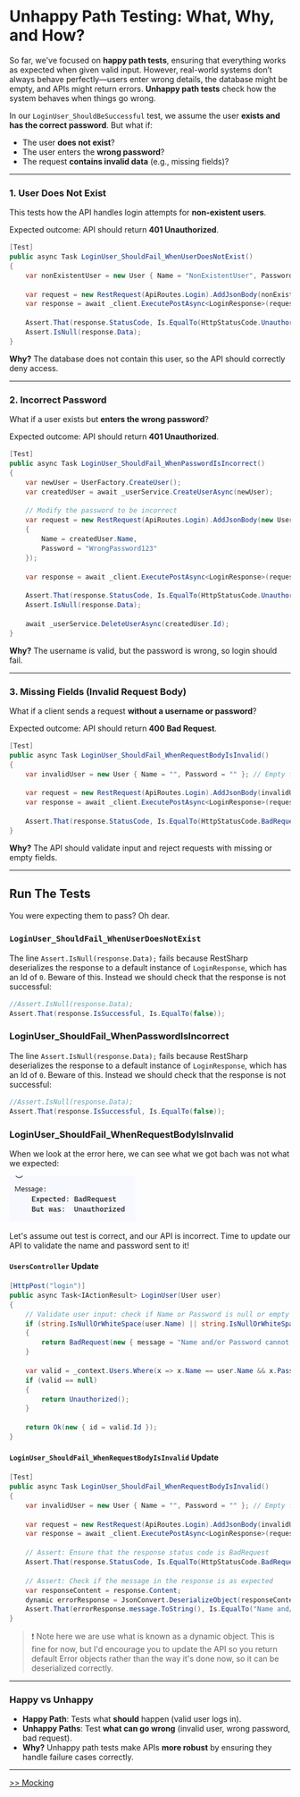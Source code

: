 # **Unhappy Path Testing: What, Why, and How?**  

So far, we've focused on **happy path tests**, ensuring that everything works as expected when given valid input. However, real-world systems don’t always behave perfectly—users enter wrong details, the database might be empty, and APIs might return errors. **Unhappy path tests** check how the system behaves when things go wrong.  

In our `LoginUser_ShouldBeSuccessful` test, we assume the user **exists and has the correct password**. But what if:  
- The user **does not exist**?  
- The user enters the **wrong password**?  
- The request **contains invalid data** (e.g., missing fields)?  

---

### **1. User Does Not Exist**  
This tests how the API handles login attempts for **non-existent users**.  

Expected outcome: API should return **401 Unauthorized**.  

```csharp
[Test]
public async Task LoginUser_ShouldFail_WhenUserDoesNotExist()
{
    var nonExistentUser = new User { Name = "NonExistentUser", Password = "WrongPass" };

    var request = new RestRequest(ApiRoutes.Login).AddJsonBody(nonExistentUser);
    var response = await _client.ExecutePostAsync<LoginResponse>(request);

    Assert.That(response.StatusCode, Is.EqualTo(HttpStatusCode.Unauthorized));
    Assert.IsNull(response.Data);
}
```
**Why?** The database does not contain this user, so the API should correctly deny access.  

---

### **2. Incorrect Password**  
What if a user exists but **enters the wrong password**?  

Expected outcome: API should return **401 Unauthorized**.  

```csharp
[Test]
public async Task LoginUser_ShouldFail_WhenPasswordIsIncorrect()
{
    var newUser = UserFactory.CreateUser();
    var createdUser = await _userService.CreateUserAsync(newUser);

    // Modify the password to be incorrect
    var request = new RestRequest(ApiRoutes.Login).AddJsonBody(new User 
    { 
        Name = createdUser.Name, 
        Password = "WrongPassword123" 
    });
    
    var response = await _client.ExecutePostAsync<LoginResponse>(request);

    Assert.That(response.StatusCode, Is.EqualTo(HttpStatusCode.Unauthorized));
    Assert.IsNull(response.Data);

    await _userService.DeleteUserAsync(createdUser.Id);
}
```
**Why?** The username is valid, but the password is wrong, so login should fail.  

---

### **3. Missing Fields (Invalid Request Body)**  
What if a client sends a request **without a username or password**?  

Expected outcome: API should return **400 Bad Request**.  

```csharp
[Test]
public async Task LoginUser_ShouldFail_WhenRequestBodyIsInvalid()
{
    var invalidUser = new User { Name = "", Password = "" }; // Empty fields

    var request = new RestRequest(ApiRoutes.Login).AddJsonBody(invalidUser);
    var response = await _client.ExecutePostAsync<LoginResponse>(request);

    Assert.That(response.StatusCode, Is.EqualTo(HttpStatusCode.BadRequest));
}
```
**Why?** The API should validate input and reject requests with missing or empty fields.  

---

## Run The Tests

You were expecting them to pass? Oh dear.

### `LoginUser_ShouldFail_WhenUserDoesNotExist`

The line `Assert.IsNull(response.Data);` fails because RestSharp deserializes the response to a default instance of `LoginResponse`, which has an Id of `0`. Beware of this. Instead we should check that the response is not successful:

```cs
//Assert.IsNull(response.Data);
Assert.That(response.IsSuccessful, Is.EqualTo(false));
```

### LoginUser_ShouldFail_WhenPasswordIsIncorrect

The line `Assert.IsNull(response.Data);` fails because RestSharp deserializes the response to a default instance of `LoginResponse`, which has an Id of `0`. Beware of this. Instead we should check that the response is not successful:

```cs
//Assert.IsNull(response.Data);
Assert.That(response.IsSuccessful, Is.EqualTo(false));
```

### LoginUser_ShouldFail_WhenRequestBodyIsInvalid

When we look at the error here, we can see what we got bach was not what we expected:

![alt text](image-21.png)

Let's assume out test is correct, and our API is incorrect. Time to update our API to validate the name and password sent to it!

#### `UsersController` Update

```cs
[HttpPost("login")]
public async Task<IActionResult> LoginUser(User user)
{
    // Validate user input: check if Name or Password is null or empty
    if (string.IsNullOrWhiteSpace(user.Name) || string.IsNullOrWhiteSpace(user.Password))
    {
        return BadRequest(new { message = "Name and/or Password cannot be empty." });
    }

    var valid = _context.Users.Where(x => x.Name == user.Name && x.Password == user.Password).FirstOrDefault();
    if (valid == null)
    {
        return Unauthorized();
    }

    return Ok(new { id = valid.Id });
}
```

#### `LoginUser_ShouldFail_WhenRequestBodyIsInvalid` Update

```cs
[Test]
public async Task LoginUser_ShouldFail_WhenRequestBodyIsInvalid()
{
    var invalidUser = new User { Name = "", Password = "" }; // Empty fields

    var request = new RestRequest(ApiRoutes.Login).AddJsonBody(invalidUser);
    var response = await _client.ExecutePostAsync<LoginResponse>(request);

    // Assert: Ensure that the response status code is BadRequest
    Assert.That(response.StatusCode, Is.EqualTo(HttpStatusCode.BadRequest));

    // Assert: Check if the message in the response is as expected
    var responseContent = response.Content;
    dynamic errorResponse = JsonConvert.DeserializeObject(responseContent);
    Assert.That(errorResponse.message.ToString(), Is.EqualTo("Name and/or Password cannot be empty."));
}
```

> :exclamation: Note here we are use what is known as a dynamic object. This is fine for now, but I'd encourage you to update the API so you return default Error objects rather than  the way it's done now, so it can be deserialized correctly.

---

### Happy vs Unhappy  
- **Happy Path**: Tests what **should** happen (valid user logs in).  
- **Unhappy Paths**: Test **what can go wrong** (invalid user, wrong password, bad request).  
- **Why?** Unhappy path tests make APIs **more robust** by ensuring they handle failure cases correctly.  

---

[>> Mocking](./mocking.md)